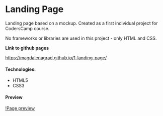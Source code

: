 # Landing Page

Landing page based on a mockup. Created as a first individual project for CodersCamp course. 

No frameworks or libraries are used in this project - only HTML and CSS.  

**Link to github pages**

https://magdalenagrad.github.io/1-landing-page/


#### Technologies:

- HTML5
- CSS3

#### Preview

[!Page preview](imgs/preview.png) 

